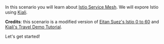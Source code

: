 In this scenario you will learn about [Istio Service Mesh](https://istio.io/).
We will expore Istio using [Kiali](https://kiali.io/).

**Credits**: this scenario is a modified version of [Eitan Suez's Istio 0 to 60](https://killercoda.com/eitansuez/scenario/istio-0to60) and [Kiali's Travel Demo Tutorial](https://kiali.io/docs/tutorials/travels/).

Let's get started!
